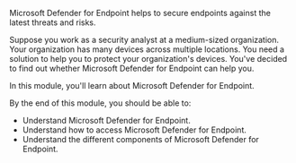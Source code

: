 Microsoft Defender for Endpoint helps to secure endpoints against the latest threats and risks.

Suppose you work as a security analyst at a medium-sized organization. Your organization has many devices across multiple locations.  You need a solution to help you to protect your organization's devices. You've decided to find out whether Microsoft Defender for Endpoint can help you.

In this module, you'll learn about Microsoft Defender for Endpoint.

By the end of this module, you should be able to:
- Understand Microsoft Defender for Endpoint.
- Understand how to access Microsoft Defender for Endpoint.
- Understand the different components of Microsoft Defender for Endpoint.

